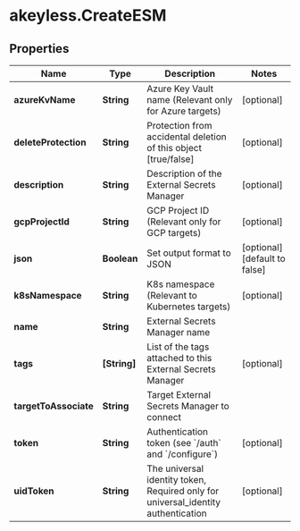 # akeyless.CreateESM

## Properties

Name | Type | Description | Notes
------------ | ------------- | ------------- | -------------
**azureKvName** | **String** | Azure Key Vault name (Relevant only for Azure targets) | [optional] 
**deleteProtection** | **String** | Protection from accidental deletion of this object [true/false] | [optional] 
**description** | **String** | Description of the External Secrets Manager | [optional] 
**gcpProjectId** | **String** | GCP Project ID (Relevant only for GCP targets) | [optional] 
**json** | **Boolean** | Set output format to JSON | [optional] [default to false]
**k8sNamespace** | **String** | K8s namespace (Relevant to Kubernetes targets) | [optional] 
**name** | **String** | External Secrets Manager name | 
**tags** | **[String]** | List of the tags attached to this External Secrets Manager | [optional] 
**targetToAssociate** | **String** | Target External Secrets Manager to connect | 
**token** | **String** | Authentication token (see &#x60;/auth&#x60; and &#x60;/configure&#x60;) | [optional] 
**uidToken** | **String** | The universal identity token, Required only for universal_identity authentication | [optional] 


